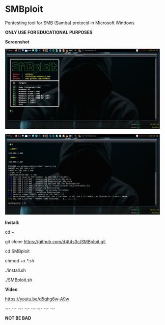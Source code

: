 # SMBploit
Pentesting tool for SMB (Samba) protocol in Microsoft Windows

**ONLY USE FOR EDUCATIONAL PURPOSES**

**Screenshot**

![](/screenshot/screenshot1.png)

![](/screenshot/screenshot2.png)

**Install:**

cd ~

git clone https://github.com/d4t4s3c/SMBploit.git

cd SMBploit

chmod +x *.sh

./install.sh

./SMBploit.sh

**Video**

https://youtu.be/d5qhg6w-A9w

-:- -:- -:- -:- -:- -:- -:- -:-

**NOT BE BAD**


